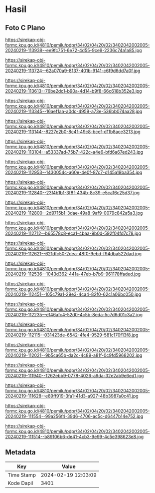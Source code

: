 # Hasil

## Foto C Plano

https://sirekap-obj-formc.kpu.go.id/4810/pemilu/pdpr/34/02/04/20/02/3402042002005-20240219-113938--ee9fc751-6e72-4d55-9ce9-2236c74a1a85.jpg

https://sirekap-obj-formc.kpu.go.id/4810/pemilu/pdpr/34/02/04/20/02/3402042002005-20240219-113724--62a070a9-8137-401b-9141-c6f9d6dd7a0f.jpg

https://sirekap-obj-formc.kpu.go.id/4810/pemilu/pdpr/34/02/04/20/02/3402042002005-20240219-113613--76be2dc1-b90a-4d14-b9f8-66c618b352e3.jpg

https://sirekap-obj-formc.kpu.go.id/4810/pemilu/pdpr/34/02/04/20/02/3402042002005-20240219-113345--16aef1aa-a0dc-4959-a73e-536bb074aa28.jpg

https://sirekap-obj-formc.kpu.go.id/4810/pemilu/pdpr/34/02/04/20/02/3402042002005-20240219-113144--8227e2b0-8c4f-49c8-bcef-d11b8ace3213.jpg

https://sirekap-obj-formc.kpu.go.id/4810/pemilu/pdpr/34/02/04/20/02/3402042002005-20240219-113104--a53337ad-75b7-422c-a4e6-bfd6a67ed243.jpg

https://sirekap-obj-formc.kpu.go.id/4810/pemilu/pdpr/34/02/04/20/02/3402042002005-20240219-112953--1430054c-a60e-4e0f-87c7-d145a19ba354.jpg

https://sirekap-obj-formc.kpu.go.id/4810/pemilu/pdpr/34/02/04/20/02/3402042002005-20240219-112840--23f4b1b1-3f8f-434b-8c39-e5ca16c25d37.jpg

https://sirekap-obj-formc.kpu.go.id/4810/pemilu/pdpr/34/02/04/20/02/3402042002005-20240219-112800--2d9715b1-3dae-49a8-9af9-0079c842a5a3.jpg

https://sirekap-obj-formc.kpu.go.id/4810/pemilu/pdpr/34/02/04/20/02/3402042002005-20240219-112712--b65578c8-eca1-4baa-9b0d-592f04fd7c78.jpg

https://sirekap-obj-formc.kpu.go.id/4810/pemilu/pdpr/34/02/04/20/02/3402042002005-20240219-112621--621dfc50-2dea-48f0-9ebd-f94dba522dad.jpg

https://sirekap-obj-formc.kpu.go.id/4810/pemilu/pdpr/34/02/04/20/02/3402042002005-20240219-112536--1043d362-441a-47eb-b7b9-961178ffaded.jpg

https://sirekap-obj-formc.kpu.go.id/4810/pemilu/pdpr/34/02/04/20/02/3402042002005-20240219-112451--105c79a1-29e3-4ca4-82f0-62c1a06bc050.jpg

https://sirekap-obj-formc.kpu.go.id/4810/pemilu/pdpr/34/02/04/20/02/3402042002005-20240219-112235--e146afc4-52d0-4c5b-8eda-5c7d6d01c3a2.jpg

https://sirekap-obj-formc.kpu.go.id/4810/pemilu/pdpr/34/02/04/20/02/3402042002005-20240219-112115--031423de-6542-4fe4-9529-581c170f13f8.jpg

https://sirekap-obj-formc.kpu.go.id/4810/pemilu/pdpr/34/02/04/20/02/3402042002005-20240219-112021--9b5ca65b-da2c-4c89-a81f-0c9fd5968202.jpg

https://sirekap-obj-formc.kpu.go.id/4810/pemilu/pdpr/34/02/04/20/02/3402042002005-20240219-111940--1262ebb9-0778-4026-a9da-32e2ab9e6ed1.jpg

https://sirekap-obj-formc.kpu.go.id/4810/pemilu/pdpr/34/02/04/20/02/3402042002005-20240219-111628--e89ff919-3fa1-41d3-a927-48b3987a0c41.jpg

https://sirekap-obj-formc.kpu.go.id/4810/pemilu/pdpr/34/02/04/20/02/3402042002005-20240219-111554--99a256f4-39d6-4706-ac5c-d6447b14e752.jpg

https://sirekap-obj-formc.kpu.go.id/4810/pemilu/pdpr/34/02/04/20/02/3402042002005-20240219-111514--b89106b6-de41-4cb3-9e99-4c5e398623e8.jpg


## Metadata

| Key        | Value               |
| ---------- | ------------------- |
| Time Stamp | 2024-02-19 12:03:09 |
| Kode Dapil | 3401                |



